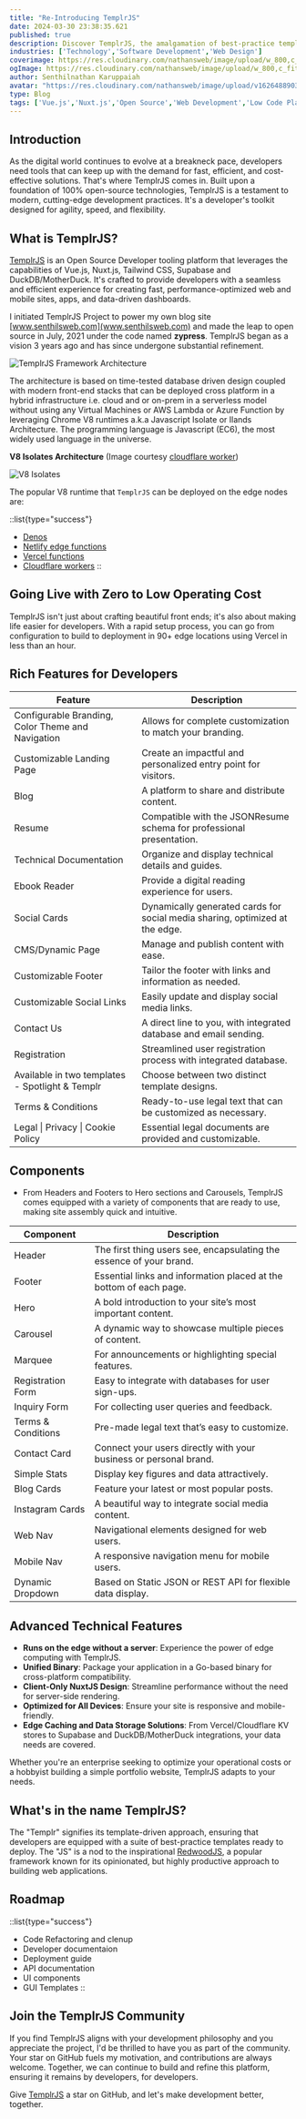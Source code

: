 ```yaml
---
title: "Re-Introducing TemplrJS"
date: 2024-03-30 23:38:35.621
published: true
description: Discover TemplrJS, the amalgamation of best-practice templates and cutting-edge development inspired by RedwoodJS for building high-performance web and mobile applications.
industries: ['Technology','Software Development','Web Design']
coverimage: https://res.cloudinary.com/nathansweb/image/upload/w_800,c_fit,l_text:Arial_60_bold:Re-Introducing%20TemplrJS:%20Another%20One%20of%20My%20Open%20Source%20Contributions,g_north_east,x_30,y_40/v1711924071/senthilsweb-scl-card-template_cyxogj.webp
ogImage: https://res.cloudinary.com/nathansweb/image/upload/w_800,c_fit,l_text:Arial_60_bold:Re-Introducing%20TemplrJS:%20Another%20One%20of%20My%20Open%20Source%20Contributions,g_north_east,x_30,y_40/v1711924071/senthilsweb-scl-card-template_cyxogj.webp
author: Senthilnathan Karuppaiah
avatar: "https://res.cloudinary.com/nathansweb/image/upload/v1626488903/profile/Senthil-profile-picture-01_al07i5.jpg"
type: Blog
tags: ['Vue.js','Nuxt.js','Open Source','Web Development','Low Code Platform']
---
```


## Introduction

As the digital world continues to evolve at a breakneck pace, developers need tools that can keep up with the demand for fast, efficient, and cost-effective solutions. That's where TemplrJS comes in. Built upon a foundation of 100% open-source technologies, TemplrJS is a testament to modern, cutting-edge development practices. It's a developer's toolkit designed for agility, speed, and flexibility.

## What is TemplrJS?

[TemplrJS](https://github.com/senthilsweb/templrjs) is an Open Source Developer tooling platform that leverages the capabilities of Vue.js, Nuxt.js, Tailwind CSS, Supabase and DuckDB/MotherDuck. It's crafted to provide developers with a seamless and efficient experience for creating fast, performance-optimized web and mobile sites, apps, and data-driven dashboards.

I initiated TemplrJS Project to power my own blog site [www.senthilsweb.com](www.senthilsweb.com) and made the leap to open source in July, 2021 under the code named **zypress**. TemplrJS began as a vision 3 years ago and has since undergone substantial refinement. 

![TemplrJS Framework Architecture](/i/blog/templrjs-architecture.png)

The architecture is based on time-tested database driven design coupled with modern front-end stacks that can be deployed cross platform in a hybrid infrastructure i.e. cloud and or on-prem in a serverless model without using any Virtual Machines or AWS Lambda or Azure Function by leveraging Chrome V8 runtimes a.k.a Javascript Isolate or Ilands Architecture. The programming language is Javascript (EC6), the most widely used language in the universe.

**V8 Isolates Architecture** (Image courtesy [cloudflare worker](https://blog.cloudflare.com/cloud-computing-without-containers/))

![V8 Isolates](/i/blog/v8.isolates.png)


The popular V8 runtime that `TemplrJS` can be deployed on the edge nodes are:

::list{type="success"}
- [Denos](https://deno.land/)
- [Netlify edge functions](https://www.netlify.com/products/#netlify-edge-functions)
- [Vercel functions](https://vercel.com/)
- [Cloudflare workers](https://workers.cloudflare.com/)
::  


## Going Live with Zero to Low Operating Cost

TemplrJS isn't just about crafting beautiful front ends; it's also about making life easier for developers. With a rapid setup process, you can go from configuration to build to deployment in 90+ edge locations using Vercel in less than an hour.

## Rich Features for Developers


| Feature                                      | Description                                                  |
|----------------------------------------------|--------------------------------------------------------------|
| Configurable Branding, Color Theme and Navigation | Allows for complete customization to match your branding.    |
| Customizable Landing Page                    | Create an impactful and personalized entry point for visitors.|
| Blog                                         | A platform to share and distribute content.                   |
| Resume                                       | Compatible with the JSONResume schema for professional presentation. |
| Technical Documentation                      | Organize and display technical details and guides.            |
| Ebook Reader                                 | Provide a digital reading experience for users.               |
| Social Cards                                 | Dynamically generated cards for social media sharing, optimized at the edge. |
| CMS/Dynamic Page                             | Manage and publish content with ease.                         |
| Customizable Footer                          | Tailor the footer with links and information as needed.       |
| Customizable Social Links                    | Easily update and display social media links.                 |
| Contact Us                                   | A direct line to you, with integrated database and email sending. |
| Registration                                 | Streamlined user registration process with integrated database. |
| Available in two templates - Spotlight & Templr | Choose between two distinct template designs.                 |
| Terms & Conditions                           | Ready-to-use legal text that can be customized as necessary.  |
| Legal \| Privacy \| Cookie Policy            | Essential legal documents are provided and customizable.      |



## Components

- From Headers and Footers to Hero sections and Carousels, TemplrJS comes equipped with a variety of components that are ready to use, making site assembly quick and intuitive.


| Component         | Description                                                 |
|-------------------|-------------------------------------------------------------|
| Header            | The first thing users see, encapsulating the essence of your brand. |
| Footer            | Essential links and information placed at the bottom of each page. |
| Hero              | A bold introduction to your site’s most important content.  |
| Carousel          | A dynamic way to showcase multiple pieces of content.       |
| Marquee           | For announcements or highlighting special features.         |
| Registration Form | Easy to integrate with databases for user sign-ups.         |
| Inquiry Form      | For collecting user queries and feedback.                   |
| Terms & Conditions| Pre-made legal text that’s easy to customize.               |
| Contact Card      | Connect your users directly with your business or personal brand. |
| Simple Stats      | Display key figures and data attractively.                  |
| Blog Cards        | Feature your latest or most popular posts.                  |
| Instagram Cards   | A beautiful way to integrate social media content.          |
| Web Nav           | Navigational elements designed for web users.               |
| Mobile Nav        | A responsive navigation menu for mobile users.              |
| Dynamic Dropdown  | Based on Static JSON or REST API for flexible data display. |


## Advanced Technical Features

- **Runs on the edge without a server**: Experience the power of edge computing with TemplrJS.
- **Unified Binary**: Package your application in a Go-based binary for cross-platform compatibility.
- **Client-Only NuxtJS Design**: Streamline performance without the need for server-side rendering.
- **Optimized for All Devices**: Ensure your site is responsive and mobile-friendly.
- **Edge Caching and Data Storage Solutions**: From Vercel/Cloudflare KV stores to Supabase and DuckDB/MotherDuck integrations, your data needs are covered.

Whether you're an enterprise seeking to optimize your operational costs or a hobbyist building a simple portfolio website, TemplrJS adapts to your needs.

## What's in the name TemplrJS?

The "Templr" signifies its template-driven approach, ensuring that developers are equipped with a suite of best-practice templates ready to deploy. The "JS" is a nod to the inspirational [RedwoodJS](https://redwoodjs.com/), a popular framework known for its opinionated, but highly productive approach to building web applications. 

## Roadmap

::list{type="success"}
- Code Refactoring and clenup
- Developer documentaion
- Deployment guide
- API documentation
- UI components
- GUI Templates
::  


## Join the TemplrJS Community

If you find TemplrJS aligns with your development philosophy and you appreciate the project, I'd be thrilled to have you as part of the community. Your star on GitHub fuels my motivation, and contributions are always welcome. Together, we can continue to build and refine this platform, ensuring it remains by developers, for developers.

Give [TemplrJS](https://github.com/senthilsweb/templrjs) a star on GitHub, and let's make development better, together.
